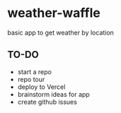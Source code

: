 # weather-waffle
basic app to get weather by location


## TO-DO 
- start a repo
- repo tour
- deploy to Vercel
- brainstorm ideas for app
- create github issues
